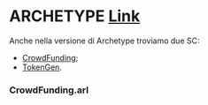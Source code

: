 # ARCHETYPE [Link](https://github.com/TheMastro-11/LearningTezos/blob/contracts/CrowdFunding/CrowdFunding.arl)

Anche nella versione di Archetype troviamo due SC:
* [CrowdFunding](###CrowdFunding.arl);
* [TokenGen](###TokenGen-).

### CrowdFunding.arl
